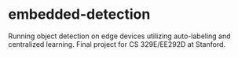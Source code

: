 # embedded-detection
Running object detection on edge devices utilizing auto-labeling and centralized learning. Final project for CS 329E/EE292D at Stanford.
